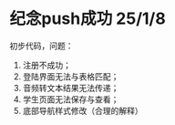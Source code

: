 # 纪念push成功 25/1/8
初步代码，问题：
1. 注册不成功；
2. 登陆界面无法与表格匹配；
3. 音频转文本结果无法传递；
4. 学生页面无法保存与查看；
5. 底部导航样式修改（合理的解释）
